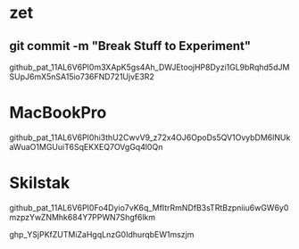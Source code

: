 # zet
## git commit  -m "Break Stuff to Experiment"
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


# MacBookPro
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


# Skilstak
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

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